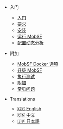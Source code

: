 <!-- _navbar.md -->
<!-- docs/_sidebar.md -->
* 入门
    * [入门](/zh-cn/)
    * [要求](/zh-cn/requirements.md)
    * [安装](/zh-cn/installation.md)
    * [运行 MobSF](/zh-cn/running.md)
    * [配置动态分析](/zh-cn/dynamic_analyzer.md)

* 附加
    * [MobSF Docker 选项](/zh-cn/docker.md)
    * [升级 MobSF](/zh-cn/updating.md)
    * [执行测试](/zh-cn/tests.md)
    * [附加](/zh-cn/extras.md)
    * [常见问题](/zh-cn/faq.md)

* Translations
  - [:uk: English](/)
  - [:cn: 中文](/zh-cn/)
  - [:jp: 日本語](/ja-jp/)

